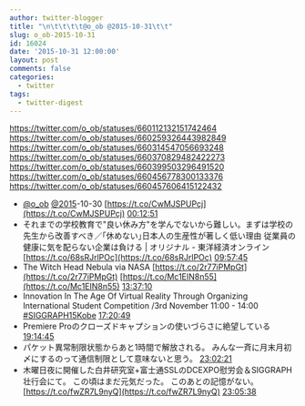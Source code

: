 ```yaml
---
author: twitter-blogger
title: "\n\t\t\t\t@o_ob @2015-10-31\t\t"
slug: o_ob-2015-10-31
id: 16024
date: '2015-10-31 12:00:00'
layout: post
comments: false
categories:
  - twitter
tags:
  - twitter-digest
---
```


https://twitter.com/o_ob/statuses/660112132151742464 https://twitter.com/o_ob/statuses/660259326443982849 https://twitter.com/o_ob/statuses/660314547056693248 https://twitter.com/o_ob/statuses/660370829482422273 https://twitter.com/o_ob/statuses/660399503296491520 https://twitter.com/o_ob/statuses/660456778300133376 https://twitter.com/o_ob/statuses/660457606415122432  

*   [@o_ob](https://twitter.com/o_ob) [@2015](https://twitter.com/2015)-10-30 [https://t.co/CwMJSPUPcj](https://t.co/CwMJSPUPcj) [00:12:51](https://twitter.com/o_ob/statuses/660112132151742464)
*   それまでの学校教育で"良い休み方"を学んでないから難しい。まずは学校の先生から改善すべき／｢休めない｣日本人の生産性が著しく低い理由 従業員の健康に気を配らない企業は負ける | オリジナル - 東洋経済オンライン [https://t.co/68sRJrlPOc](https://t.co/68sRJrlPOc) [09:57:45](https://twitter.com/o_ob/statuses/660259326443982849)
*   The Witch Head Nebula via NASA [https://t.co/2r77iPMpGt](https://t.co/2r77iPMpGt) [https://t.co/Mc1EIN8n55](https://t.co/Mc1EIN8n55) [13:37:10](https://twitter.com/o_ob/statuses/660314547056693248)
*   Innovation In The Age Of Virtual Reality Through Organizing International Student Competition /3rd November 11:00 - 14:00 [#SIGGRAPH15Kobe](https://twitter.com/search?q=%23SIGGRAPH15Kobe&src=hash) [17:20:49](https://twitter.com/o_ob/statuses/660370829482422273)
*   Premiere Proのクローズドキャプションの使いづらさに絶望している [19:14:45](https://twitter.com/o_ob/statuses/660399503296491520)
*   パケット異常制限状態からあと1時間で解放される。 みんな一斉に月末月初〆にするのって通信制限として意味ないと思う。 [23:02:21](https://twitter.com/o_ob/statuses/660456778300133376)
*   木曜日夜に開催した白井研究室+富士通SSLのDCEXPO慰労会＆SIGGRAPH壮行会にて。 この頃はまだ元気だった。 このあとの記憶がない。 [https://t.co/fwZR7L9nyQ](https://t.co/fwZR7L9nyQ) [23:05:38](https://twitter.com/o_ob/statuses/660457606415122432)